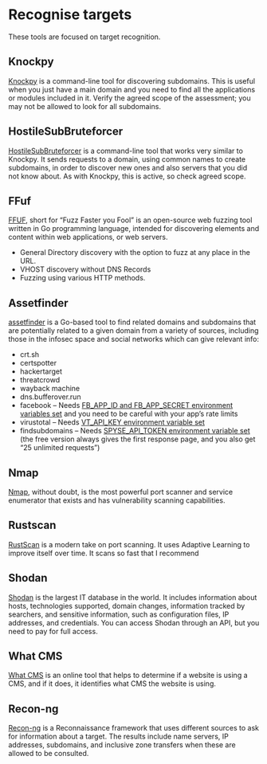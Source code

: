 # Recognise targets

These tools are focused on target recognition.

## Knockpy

[Knockpy](https://github.com/guelfoweb/knock) is a command-line tool for discovering subdomains. This is useful when you just have a main domain and you need to find all the applications or modules included in it. Verify the agreed scope of the assessment; you may not be allowed to look for all subdomains.

## HostileSubBruteforcer

[HostileSubBruteforcer](https://github.com/nahamsec/HostileSubBruteforcer) is a command-line tool that works very similar to Knockpy. It sends requests to a domain, using common names to create subdomains, in order to discover new ones and also servers that you did not know about. As with Knockpy, this is active, so check agreed scope.

## FFuf

[FFUF](https://github.com/ffuf/ffuf), short for “Fuzz Faster you Fool” is an open-source web fuzzing tool written in Go programming language, intended for discovering elements and content within web applications, or web servers.

* General Directory discovery with the option to fuzz at any place in the URL.
* VHOST discovery without DNS Records
* Fuzzing using various HTTP methods.

## Assetfinder

[assetfinder](https://github.com/tomnomnom/assetfinder) is a Go-based tool to find related domains and subdomains that are potentially related to a given domain from a variety of sources, including those in the infosec space and social networks which can give relevant info:

* crt.sh
* certspotter
* hackertarget
* threatcrowd
* wayback machine
* dns.bufferover.run
* facebook – Needs [FB_APP_ID and FB_APP_SECRET environment variables set](https://developers.facebook.com/) and you need to be careful with your app’s rate limits
* virustotal – Needs [VT_API_KEY environment variable set](https://developers.virustotal.com/reference)
* findsubdomains – Needs [SPYSE_API_TOKEN environment variable set](https://spyse.com/apidocs) (the free version always gives the first response page, and you also get “25 unlimited requests”)

## Nmap

[Nmap](https://nmap.org/), without doubt, is the most powerful port scanner and service
enumerator that exists and has vulnerability scanning capabilities.

## Rustscan

[RustScan](https://github.com/RustScan/RustScan) is a modern take on port scanning. It uses Adaptive Learning to improve itself over time. It scans so fast that I recommend 

## Shodan

[Shodan](https://www.shodan.io) is the largest IT database in the world. It includes information about hosts, technologies supported, domain changes, information tracked by searchers, and sensitive information, such as configuration files, IP addresses, and credentials. You can access Shodan through an API, but you need to pay for full access.

## What CMS

[What CMS](https://whatcms.org/) is an online tool that helps to determine if a website is using a CMS, and if it does, it identifies what CMS the website is using.

## Recon-ng

[Recon-ng](https://bitbucket.org/LaNMaSteR53/recon-ng) is a Reconnaissance framework that uses different sources to ask for information about a target. The results include name servers, IP addresses, subdomains, and inclusive zone transfers when these are allowed to be consulted.